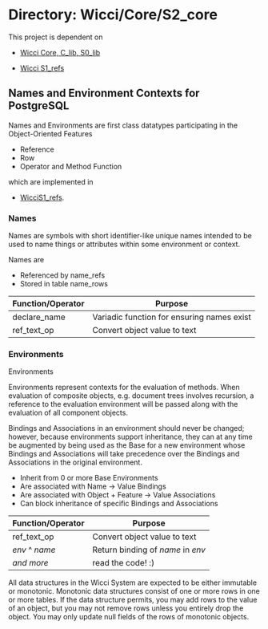 # Directory: Wicci/Core/S2_core

This project is dependent on

* [Wicci Core, C_lib, S0_lib](https://github.com/GregDavidson/wicci-core-S0_lib)

* [Wicci S1_refs](https://github.com/GregDavidson/wicci-core-S1_refs)

## Names and Environment Contexts for PostgreSQL

Names and Environments are first class datatypes
participating in the Object-Oriented Features

* Reference
* Row
* Operator and Method Function

which are implemented in

* [WicciS1_refs](https://github.com/GregDavidson/wicci-core-S1_refs).

### Names

Names are symbols with short identifier-like unique names
intended to be used to name things or attributes within some
environment or context.

Names are
* Referenced by name_refs
* Stored in table name_rows

|Function/Operator| Purpose
|-----------------------|----------
| declare_name			| Variadic function for ensuring names exist
| ref_text_op					| Convert object value to text

### Environments

Environments

Environments represent contexts for the evaluation of
methods.  When evaluation of composite objects,
e.g. document trees involves recursion, a reference to the
evaluation environment will be passed along with the
evaluation of all component objects.

Bindings and Associations in an environment should never be
changed; however, because environments support inheritance,
they can at any time be augmented by being used as the Base
for a new environment whose Bindings and Associations will
take precedence over the Bindings and Associations in the
original environment.

* Inherit from 0 or more Base Environments
* Are associated with Name -> Value Bindings
* Are associated with Object + Feature -> Value Associations
* Can block inheritance of specific Bindings and Associations

|Function/Operator| Purpose
|-----------------------|----------
| ref_text_op					| Convert object value to text
|	_env_ ^ _name_	| Return binding of _name_ in _env_
| *and more*			| read the code! :)

All data structures in the Wicci System are expected to be
either immutable or monotonic.  Monotonic data structures
consist of one or more rows in one or more tables.  If the
data structure permits, you may add rows to the value of an
object, but you may not remove rows unless you entirely drop
the object.  You may only update null fields of the rows of
monotonic objects.
